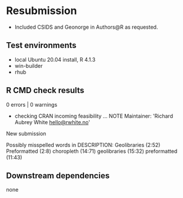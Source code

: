 # Resubmission

* Included CSIDS and Geonorge in Authors@R as requested.

## Test environments

* local Ubuntu 20.04 install, R 4.1.3
* win-builder
* rhub

## R CMD check results

0 errors | 0 warnings

* checking CRAN incoming feasibility ... NOTE
Maintainer: 'Richard Aubrey White <hello@rwhite.no>'

New submission

Possibly misspelled words in DESCRIPTION:
  Geolibraries (2:52)
  Preformatted (2:8)
  choropleth (14:71)
  geolibraries (15:32)
  preformatted (11:43)

## Downstream dependencies

none
